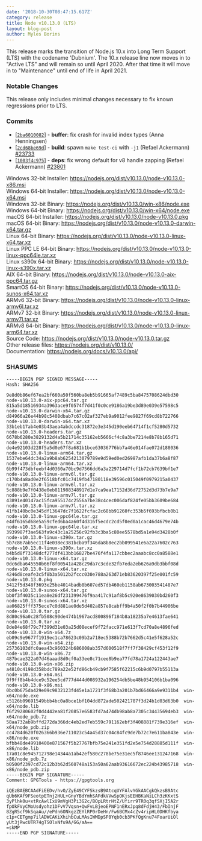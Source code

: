 ```yaml
---
date: '2018-10-30T08:47:15.617Z'
category: release
title: Node v10.13.0 (LTS)
layout: blog-post
author: Myles Borins
---
```


This release marks the transition of Node.js 10.x into Long Term
Support (LTS) with the codename 'Dubnium'. The 10.x release line
now moves in to "Active LTS" and will remain so until April 2020.
After that time it will move in to "Maintenance" until end of
life in April 2021.

### Notable Changes

This release only includes minimal changes necessary to fix known regressions prior to LTS.

### Commits

- [[`2ba6010082`](https://github.com/nodejs/node/commit/2ba6010082)] - **buffer**: fix crash for invalid index types (Anna Henningsen)
- [[`2cd68be69d`](https://github.com/nodejs/node/commit/2cd68be69d)] - **build**: spawn `make test-ci` with `-j1` (Refael Ackermann) [#23733](https://github.com/nodejs/node/pull/23733)
- [[`1003f4c975`](https://github.com/nodejs/node/commit/1003f4c975)] - **deps**: fix wrong default for v8 handle zapping (Refael Ackermann) [#23801](https://github.com/nodejs/node/pull/23801)

Windows 32-bit Installer: https://nodejs.org/dist/v10.13.0/node-v10.13.0-x86.msi \
Windows 64-bit Installer: https://nodejs.org/dist/v10.13.0/node-v10.13.0-x64.msi \
Windows 32-bit Binary: https://nodejs.org/dist/v10.13.0/win-x86/node.exe \
Windows 64-bit Binary: https://nodejs.org/dist/v10.13.0/win-x64/node.exe \
macOS 64-bit Installer: https://nodejs.org/dist/v10.13.0/node-v10.13.0.pkg \
macOS 64-bit Binary: https://nodejs.org/dist/v10.13.0/node-v10.13.0-darwin-x64.tar.gz \
Linux 64-bit Binary: https://nodejs.org/dist/v10.13.0/node-v10.13.0-linux-x64.tar.xz \
Linux PPC LE 64-bit Binary: https://nodejs.org/dist/v10.13.0/node-v10.13.0-linux-ppc64le.tar.xz \
Linux s390x 64-bit Binary: https://nodejs.org/dist/v10.13.0/node-v10.13.0-linux-s390x.tar.xz \
AIX 64-bit Binary: https://nodejs.org/dist/v10.13.0/node-v10.13.0-aix-ppc64.tar.gz \
SmartOS 64-bit Binary: https://nodejs.org/dist/v10.13.0/node-v10.13.0-sunos-x64.tar.xz \
ARMv6 32-bit Binary: https://nodejs.org/dist/v10.13.0/node-v10.13.0-linux-armv6l.tar.xz \
ARMv7 32-bit Binary: https://nodejs.org/dist/v10.13.0/node-v10.13.0-linux-armv7l.tar.xz \
ARMv8 64-bit Binary: https://nodejs.org/dist/v10.13.0/node-v10.13.0-linux-arm64.tar.xz \
Source Code: https://nodejs.org/dist/v10.13.0/node-v10.13.0.tar.gz \
Other release files: https://nodejs.org/dist/v10.13.0/ \
Documentation: https://nodejs.org/docs/v10.13.0/api/

### SHASUMS

```
-----BEGIN PGP SIGNED MESSAGE-----
Hash: SHA256

9e8d0b86ef67ea2bf660a50f560ba8eb5b91665af7489c5ba8475708624dbd30  node-v10.13.0-aix-ppc64.tar.gz
815a5d18516934a3963ace9f0574f7d41f0c0ce9186a19be3d89e039e57598c5  node-v10.13.0-darwin-x64.tar.gz
d84966a26e44b98c5408dbab7c67c02af327eb9a9012fee9827f69cd8b722766  node-v10.13.0-darwin-x64.tar.xz
33b1eb17ab4e03b43aea4abdccdc31872e3e345d190eeb64714f1cf5280d5732  node-v10.13.0-headers.tar.gz
6678b6280e3829132d4a5b21714c35162eb5666cf4c8a3be7214e8b78b165d71  node-v10.13.0-headers.tar.xz
de4e92103d228f5a5d0e67f8a681b1bce63036776bb7a46e014fae072d188036  node-v10.13.0-linux-arm64.tar.gz
1537ebe64dc34a2a9b8ab6254213079789e9d59ed0ed26987afb1da37b6a8f87  node-v10.13.0-linux-arm64.tar.xz
6b99f473dbfeebf4d0360a70bc9d7566dd6a3a229714d7fcf1b72cb7639bf1e7  node-v10.13.0-linux-armv6l.tar.gz
c170b4a8ad0e2f6518bfc01c7419fb47180118e39596c015049f0979215a0437  node-v10.13.0-linux-armv6l.tar.xz
5c888b9e7f0438e0eb811988348917d1e7ca9ea17152d36d72752d3d73b7e9a7  node-v10.13.0-linux-armv7l.tar.gz
43891e40147ac15fca955174c2556a7be38c4cec006daf824fe05bb3609be684  node-v10.13.0-linux-armv7l.tar.xz
41fb140bc0e345df13647dc7f1622fcfac2c68bb91260fc353b5f693bfbcb0b1  node-v10.13.0-linux-ppc64le.tar.gz
e4df6165d68e5a59cfed6ba4a60f4d316f5ecdc2cd5f0ed0a1cac46d4679e74b  node-v10.13.0-linux-ppc64le.tar.xz
3939987f3ae563fa9c43c1a25256c92fb3c3ba5c80ee5578bd5a1e94d3428b0f  node-v10.13.0-linux-s390x.tar.gz
5b7c867ab5ec11f4e038ec381bcba9f346da8b8ec2bb099541e6a22a7602c763  node-v10.13.0-linux-s390x.tar.xz
b4b5d8f73148dcf277df413bb16827be476f4fa117cbbec2aaabc8cc0a8588e1  node-v10.13.0-linux-x64.tar.gz
0dc6dba645550b66f8f00541a428c29da7c3cde32fb7eda2eb626a9db3bbf08d  node-v10.13.0-linux-x64.tar.xz
4246d8ceafe3c5f8b3a5012b2fccc030e788a263d71eb83620397f25e001fc59  node-v10.13.0.pkg
3412f5d348f3693e25be4014badb8b607ed57db460eb1158ab673003541487e7  node-v10.13.0-sunos-x64.tar.gz
bb0f3f4035c11ea8e26df231399476f9aa417c91af8b5c920e8639030bd260f3  node-v10.13.0-sunos-x64.tar.xz
aa06825fff375ece7c0d881ae0de5d402a857e8cabff9b4a50f2f0b7b44906be  node-v10.13.0.tar.gz
8d80c96a0c28fb508c90de474b1967acd800896f184b8a18235a7e4613fae641  node-v10.13.0.tar.xz
8de84e68f79c7f399d31e03a25d08ecef9f72facc971e613f7cd70a8e4896fed  node-v10.13.0-win-x64.7z
eb09c9e9677f1919ec1ca78623c09b2a718ec5388b72b7662d5c41e5f628a52c  node-v10.13.0-win-x64.zip
25736103dfc0aea43c960324b686008ab357d600518f7ff7f38429cf453f12f9  node-v10.13.0-win-x86.7z
487bcae322a07d46aaad8d0cf0a33ee8c71cee8b9ea77fd78a1724a122443ae7  node-v10.13.0-win-x86.zip
a4810c4198d358bdc789a22e52fd86cb49cb9f7585f62215c6b9d0797b55113a  node-v10.13.0-x64.msi
9f9ff8b4b4dce9c52ee5cd777d444d008932a196254db5be48b954106b1ba096  node-v10.13.0-x86.msi
0bc0b675da429e09c9832123fd45e1a1721f3f68b3a201b7bd66466a9e9311b4  win-x64/node.exe
c5126b09691549bbb4bc0a8bce1bf104dd872ade502421787f3d24b1d03d63b0  win-x64/node.lib
f6f29280602f0d4442ea81f20857e6583fd7a474db98ab8a7305c34435694eb3  win-x64/node_pdb.7z
58aa732ab9bffd272da366dc4eb2ed7eb559c791162ebf3f408881f739e316ef  win-x64/node_pdb.zip
cc4784d620f026366b936e711023c54a45d37c04c84fc9de7b72c7e611ba843e  win-x86/node.exe
bfbb48de49910400e871567f5b27767bfb75e241e351fd2e5e754d28885d111f  win-x86/node.lib
17a01c8e945712798e14344a1ab42ef580c278be75e31ec5f8746ee131247168  win-x86/node_pdb.7z
b0500f2397cd72c12b3b62d560748a153a50a62aab93616672ec224b43985718  win-x86/node_pdb.zip
-----BEGIN PGP SIGNATURE-----
Comment: GPGTools - https://gpgtools.org

iQEzBAEBCAAdFiEEDv/hvO/ZyE49CYFSkzsB9AtcqUYFAlvYGkAACgkQkzsB9Atc
qUb6KAf9FSeotpETnj2HUL+GnyYBdYmhSAFdkVVwSpOKjsEEHBKaNiLCh3zKKxtS
3yPlhk0u+xtRcAwlIxU9mVgH3Pi3G2c/BOpLRtrHtZ/Ufirr9TR0q3qfSXjI5A2r
fpOkFVyCMoUsdyohz1DFvV7Vqsn+QwFvLBjeoEPNF1nERxJpq8dFdjH43/FbInjF
8ZgR5cf9kSqaAu//ePdn6ONkgzZEYlRP0rDeHn/Fw6BCMx4cZv4ripHL0DHKfbya
c1p+CETgmp7ilADWCAKiXhihbCuLMAsIWMDpSF0Yqb0cb3PKfQgKnu74FoarUiOl
yUt3jRwcUTR74gTSOlxNfu9A/GG/aA==
=skMP
-----END PGP SIGNATURE-----

```
